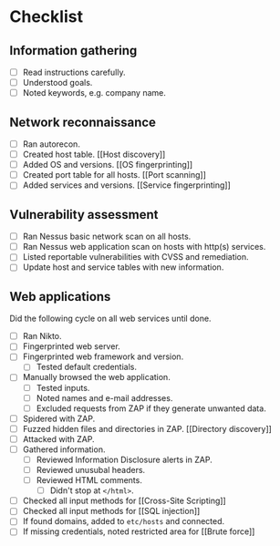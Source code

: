 # Checklist

## Information gathering

- [ ] Read instructions carefully.
- [ ] Understood goals.
- [ ] Noted keywords, e.g. company name.

## Network reconnaissance

- [ ] Ran autorecon.
- [ ] Created host table. [[Host discovery]]
- [ ] Added OS and versions. [[OS fingerprinting]]
- [ ] Created port table for all hosts. [[Port scanning]]
- [ ] Added services and versions. [[Service fingerprinting]]

## Vulnerability assessment

- [ ] Ran Nessus basic network scan on all hosts.
- [ ] Ran Nessus web application scan on hosts with http(s) services.
- [ ] Listed reportable vulnerabilities with CVSS and remediation.
- [ ] Update host and service tables with new information.

## Web applications
Did the following cycle on all web services until done.

- [ ] Ran Nikto.
- [ ] Fingerprinted web server.
- [ ] Fingerprinted web framework and version.
	- [ ] Tested default credentials.
- [ ] Manually browsed the web application.
	- [ ] Tested inputs.
	- [ ] Noted names and e-mail addresses.
	- [ ] Excluded requests from ZAP if they generate unwanted data.
- [ ] Spidered with ZAP.
- [ ] Fuzzed hidden files and directories in ZAP. [[Directory discovery]]
- [ ] Attacked with ZAP.
- [ ] Gathered information.
	- [ ] Reviewed Information Disclosure alerts in ZAP.
	- [ ] Reviewed unusubal headers.
	- [ ] Reviewed HTML comments.
		- [ ] Didn't stop at `</html>`.
- [ ] Checked all input methods for [[Cross-Site Scripting]]
- [ ] Checked all input methods for [[SQL injection]]
- [ ] If found domains, added to `etc/hosts` and connected.
- [ ] If missing credentials, noted restricted area for [[Brute force]]